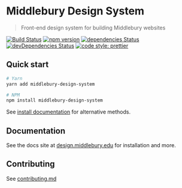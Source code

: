 # Middlebury Design System
> Front-end design system for building Middlebury websites 

[![Build Status](https://travis-ci.org/middlebury/design-system.svg?branch=master)](https://travis-ci.org/middlebury/design-system)
[![npm version](https://img.shields.io/npm/v/middlebury-design-system.svg)](https://www.npmjs.com/package/middlebury-design-system)
[![dependencies Status](https://david-dm.org/middlebury/middlebury-design-system/status.svg)](https://david-dm.org/middlebury/middlebury-design-system)
[![devDependencies Status](https://david-dm.org/middlebury/middlebury-design-system/dev-status.svg)](https://david-dm.org/middlebury/middlebury-design-system?type=dev)
[![code style: prettier](https://img.shields.io/badge/code_style-prettier-ff69b4.svg?style=flat-square)](https://github.com/prettier/prettier)
<!-- [![CSS gzip size](http://img.badgesize.io/middlebury/middlebury-design-system/dist/css/mds.min.css?compression=gzip&label=CSS+gzip+size)](https://github.com/middlebury/middlebury-design-system/tree/master/dist/css/mds.min.css) -->
<!-- [![JS gzip size](http://img.badgesize.io/middlebury/middlebury-design-system/dist/js/mds.min.js?compression=gzip&label=JS+gzip+size)](https://github.com/middlebury/middlebury-design-system/tree/master/dist/js/mds.min.js) -->


## Quick start
```bash
# Yarn
yarn add middlebury-design-system

# NPM
npm install middlebury-design-system
```

See [install documentation][install] for alternative methods.

## Documentation
See the docs site at [design.middlebury.edu][docs] for installation and more.


## Contributing

See [contributing.md]('./site/content/guidelines/contributing.md)


[docs]: https://design.middlebury.edu
[install]: https://design.middlebury.edu/getting-started/developers#install
